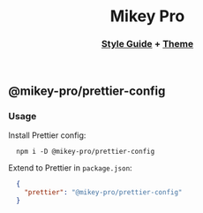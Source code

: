 <div width="100%" align="center">

# **Mikey Pro**

### [Style Guide](https://github.com/mikey-pro/style-guide) + [Theme](https://github.com/mikey-pro/theme)

<br>

</div>

## @mikey-pro/prettier-config

### Usage

Install Prettier config:

```shell
  npm i -D @mikey-pro/prettier-config
```

Extend to Prettier in `package.json`:

```json
  {
    "prettier": "@mikey-pro/prettier-config"
  }
```